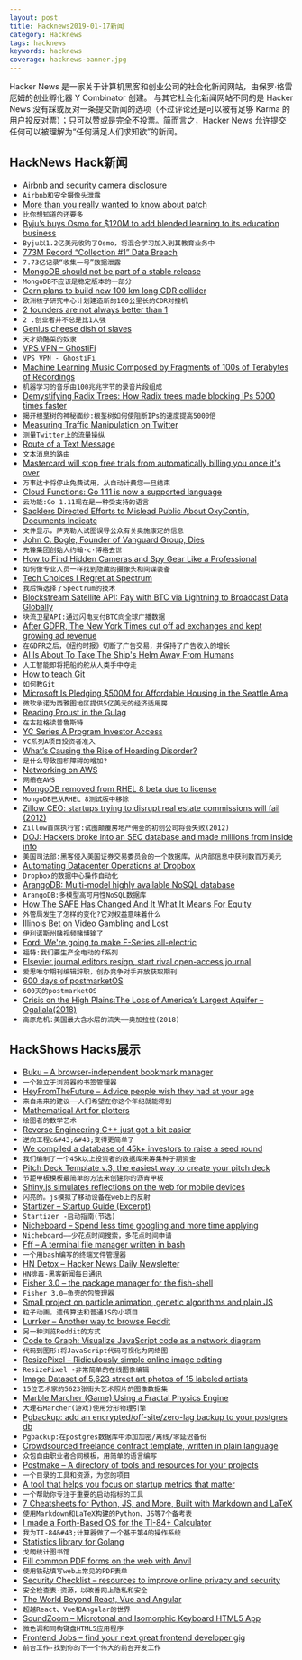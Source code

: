 ```yaml
---
layout: post
title: Hacknews2019-01-17新闻
category: Hacknews
tags: hacknews
keywords: hacknews
coverage: hacknews-banner.jpg
---
```


Hacker News 是一家关于计算机黑客和创业公司的社会化新闻网站，由保罗·格雷厄姆的创业孵化器 Y Combinator 创建。
与其它社会化新闻网站不同的是 Hacker News 没有踩或反对一条提交新闻的选项（不过评论还是可以被有足够 Karma 的用户投反对票）；只可以赞或是完全不投票。简而言之，Hacker News 允许提交任何可以被理解为“任何满足人们求知欲”的新闻。

## HackNews Hack新闻


- [Airbnb and security camera disclosure](http://jeffreybigham.com/blog/2019/who-is-watching-you-in-your-airbnb.html)
- `Airbnb和安全摄像头泄露`
- [More than you really wanted to know about patch](http://lists.landley.net/pipermail/toybox-landley.net/2019-January/010049.html)
- `比你想知道的还要多`
- [ Byju’s buys Osmo for $120M to add blended learning to its education business](https://techcrunch.com/2019/01/16/byjus-buys-osmo-for-120m/)
- `Byju以1.2亿美元收购了Osmo，将混合学习加入到其教育业务中`
- [773M Record “Collection #1” Data Breach](https://www.troyhunt.com/the-773-million-record-collection-1-data-reach/)
- `7.73亿记录“收集一号”数据泄露`
- [MongoDB should not be part of a stable release](https://bugs.debian.org/cgi-bin/bugreport.cgi?bug=916107)
- `MongoDB不应该是稳定版本的一部分`
- [Cern plans to build new 100 km long CDR collider](https://home.cern/news/press-release/accelerators/international-collaboration-publishes-concept-design-post-lhc)
- `欧洲核子研究中心计划建造新的100公里长的CDR对撞机`
- [2 founders are not always better than 1](http://mitsloan.mit.edu/ideas-made-to-matter/2-founders-are-not-always-better-1)
- `2 .创业者并不总是比1人强`
- [Genius cheese dish of slaves](http://www.bbc.com/travel/gallery/20190115-a-melting-pot-made-of-cheese)
- `天才奶酪菜的奴隶`
- [VPS VPN – GhostiFi](https://ghostifi.net)
- `VPS VPN - GhostiFi`
- [Machine Learning Music Composed by Fragments of 100s of Terabytes of Recordings](https://nwn.blogs.com/nwn/2019/01/wdch-dreams-robert-thomas-la-phil.html)
- `机器学习的音乐由100兆兆字节的录音片段组成`
- [Demystifying Radix Trees: How Radix trees made blocking IPs 5000 times faster](https://blog.sqreen.io/demystifying-radix-trees/)
- `揭开根茎树的神秘面纱:根茎树如何使阻断IPs的速度提高5000倍`
- [Measuring Traffic Manipulation on Twitter](https://comprop.oii.ox.ac.uk/research/working-papers/twitter-traffic-manipulation/)
- `测量Twitter上的流量操纵`
- [Route of a Text Message](https://scottbot.net/the-route-of-a-text-message/)
- `文本消息的路由`
- [Mastercard will stop free trials from automatically billing you once it&#39;s over](https://www.theverge.com/2019/1/16/18185468/mastercard-free-trials-stop-automatic-billing-new-policy-rule)
- `万事达卡将停止免费试用，从自动计费您一旦结束`
- [Cloud Functions: Go 1.11 is now a supported language](https://cloud.google.com/blog/products/application-development/cloud-functions-go-1-11-is-now-a-supported-language)
- `云功能:Go 1.11现在是一种受支持的语言`
- [Sacklers Directed Efforts to Mislead Public About OxyContin, Documents Indicate](https://www.nytimes.com/2019/01/15/health/sacklers-purdue-oxycontin-opioids.html)
- `文件显示，萨克勒人试图误导公众有关奥施康定的信息`
- [John C. Bogle, Founder of Vanguard Group, Dies](https://www.wsj.com/articles/john-c-bogle-founder-of-vanguard-group-dies-11547677745)
- `先锋集团创始人约翰·c·博格去世`
- [How to Find Hidden Cameras and Spy Gear Like a Professional](https://www.senteltechsecurity.com/blog/post/how-to-find-hidden-cameras/)
- `如何像专业人员一样找到隐藏的摄像头和间谍装备`
- [Tech Choices I Regret at Spectrum](https://mxstbr.com/thoughts/tech-choice-regrets-at-spectrum/)
- `我后悔选择了Spectrum的技术`
- [Blockstream Satellite API: Pay with BTC via Lightning to Broadcast Data Globally](https://blockstream.com/2019/01/16/satellite_api_beta_live/)
- `块流卫星API:通过闪电支付BTC向全球广播数据`
- [After GDPR, The New York Times cut off ad exchanges and kept growing ad revenue](https://digiday.com/media/new-york-times-gdpr-cut-off-ad-exchanges-europe-ad-revenue/)
- `在GDPR之后，《纽约时报》切断了广告交易，并保持了广告收入的增长`
- [AI Is About To Take The Ship&#39;s Helm Away From Humans](https://www.forbes.com/sites/jeremybogaisky/2019/01/14/ai-is-about-to-take-the-ships-helm-away-from-humans/)
- `人工智能即将把船的舵从人类手中夺走`
- [How to teach Git](https://rachelcarmena.github.io/2018/12/12/how-to-teach-git.html)
- `如何教Git`
- [Microsoft Is Pledging $500M for Affordable Housing in the Seattle Area](https://www.nytimes.com/2019/01/16/technology/microsoft-affordable-housing-seattle.html)
- `微软承诺为西雅图地区提供5亿美元的经济适用房`
- [Reading Proust in the Gulag](https://www.nytimes.com/2019/01/16/books/review/ayten-tartici.html)
- `在古拉格读普鲁斯特`
- [YC Series A Program Investor Access](https://blog.ycombinator.com/yc-series-a-program-investor-access/)
- `YC系列A项目投资者准入`
- [What’s Causing the Rise of Hoarding Disorder?](https://daily.jstor.org/whats-causing-the-rise-of-hoarding-disorder/)
- `是什么导致囤积障碍的增加?`
- [Networking on AWS](https://grahamlyons.com/article/everything-you-need-to-know-about-networking-on-aws)
- `网络在AWS`
- [MongoDB removed from RHEL 8 beta due to license](https://access.redhat.com/documentation/en-us/red_hat_enterprise_linux/8-beta/html/8.0_beta_release_notes/new-features#web_servers_databases_dynamic_languages_2)
- `MongoDB已从RHEL 8测试版中移除`
- [Zillow CEO: startups trying to disrupt real estate commissions will fail (2012)](https://www.geekwire.com/2012/zillow-ceo-spencer-rascoff-startups-disrupt-real-estate-commissions-doomed-fail/)
- `Zillow首席执行官:试图颠覆房地产佣金的初创公司将会失败(2012)`
- [DOJ: Hackers broke into an SEC database and made millions from inside info](https://www.cnbc.com/2019/01/15/international-stock-trading-scheme-hacked-into-sec-database-justice-dept-says.html)
- `美国司法部:黑客侵入美国证券交易委员会的一个数据库，从内部信息中获利数百万美元`
- [Automating Datacenter Operations at Dropbox](https://blogs.dropbox.com/tech/2019/01/automating-datacenter-operations-at-dropbox/)
- `Dropbox的数据中心操作自动化`
- [ArangoDB: Multi-model highly available NoSQL database](https://www.arangodb.com/)
- `ArangoDB:多模型高可用性NoSQL数据库`
- [How The SAFE Has Changed And It What It Means For Equity](https://www.forbes.com/sites/forbesnycouncil/2019/01/16/how-the-safe-has-changed-and-it-what-it-means-for-your-companys-equity/)
- `外管局发生了怎样的变化?它对权益意味着什么`
- [Illinois Bet on Video Gambling and Lost](https://features.propublica.org/the-bad-bet/how-illinois-bet-on-video-gambling-and-lost/)
- `伊利诺斯州赌视频赌博输了`
- [Ford: We&#39;re going to make F-Series all-electric](https://www.freep.com/story/money/cars/2019/01/16/ford-f-150-electric-pickup-truck/2595515002/)
- `福特:我们要生产全电动的f系列`
- [Elsevier journal editors resign, start rival open-access journal](https://www.insidehighered.com/news/2019/01/14/elsevier-journal-editors-resign-start-rival-open-access-journal)
- `爱思唯尔期刊编辑辞职，创办竞争对手开放获取期刊`
- [600 days of postmarketOS](https://postmarketos.org/blog/2019/01/16/600-days-of-postmarketOS/)
- `600天的postmarketOS`
- [Crisis on the High Plains:The Loss of America’s Largest Aquifer – Ogallala(2018)](http://duwaterlawreview.com/crisis-on-the-high-plains-the-loss-of-americas-largest-aquifer-the-ogallala/)
- `高原危机:美国最大含水层的流失——奥加拉拉(2018)`


## HackShows Hacks展示

- [ Buku – A browser-independent bookmark manager](https://github.com/jarun/Buku)
- `一个独立于浏览器的书签管理器`
- [ HeyFromTheFuture – Advice people wish they had at your age](https://heyfromthefuture.com/age/)
- `来自未来的建议——人们希望在你这个年纪就能得到`
- [ Mathematical Art for plotters](https://codepen.io/msurguy/full/BvOpgZ)
- `绘图者的数学艺术`
- [ Reverse Engineering C&#43;&#43; just got a bit easier](https://github.com/0xgalz/Virtuailor)
- `逆向工程c&#43;&#43;变得更简单了`
- [ We compiled a database of 45k&#43; investors to raise a seed round](https://news.ycombinator.com/item?id=18911625)
- `我们编制了一个45k以上投资者的数据库来筹集种子期资金`
- [ Pitch Deck Template v.3, the easiest way to create your pitch deck](https://basetemplates.com/pitch-deck-template)
- `节距甲板模板最简单的方法来创建你的沥青甲板`
- [ Shiny.js simulates reflections on the web for mobile devices](https://github.com/rikschennink/shiny)
- `闪亮的。js模拟了移动设备在web上的反射`
- [ Startizer – Startup Guide (Excerpt)](https://startizer.com/#)
- `Startizer -启动指南(节选)`
- [ Nicheboard – Spend less time googling and more time applying](https://nicheboard.co)
- `Nicheboard——少花点时间搜索，多花点时间申请`
- [ Fff – A terminal file manager written in bash](https://github.com/dylanaraps/fff/#)
- `一个用bash编写的终端文件管理器`
- [ HN Detox – Hacker News Daily Newsletter](http://hndetox.com/v2)
- `HN排毒-黑客新闻每日通讯`
- [ Fisher 3.0 – the package manager for the fish-shell](https://github.com/jorgebucaran/fisher/releases/tag/3.0.0)
- `Fisher 3.0—鱼壳的包管理器`
- [ Small project on particle animation, genetic algorithms and plain JS](https://github.com/dg92/ant_sugar)
- `粒子动画，遗传算法和普通JS的小项目`
- [ Lurrker – Another way to browse Reddit](https://lurrker.com)
- `另一种浏览Reddit的方式`
- [ Code to Graph: Visualize JavaScript code as a network diagram](https://crubier.github.io/code-to-graph/)
- `代码到图形:将JavaScript代码可视化为网络图`
- [ ResizePixel – Ridiculously simple online image editing](https://www.resizepixel.com)
- `ResizePixel -非常简单的在线图像编辑`
- [ Image Dataset of 5,623 street art photos of 15 labeled artists](https://www.floydhub.com/rememberlenny/datasets/street-art-photos-with-15-artists-sap15a)
- `15位艺术家的5623张街头艺术照片的图像数据集`
- [ Marble Marcher (Game) Using a Fractal Physics Engine](https://github.com/HackerPoet/MarbleMarcher)
- `大理石Marcher(游戏)使用分形物理引擎`
- [ Pgbackup: add an encrypted/off-site/zero-lag backup to your postgres db](https://pgbackup.com/?2019)
- `Pgbackup:在postgres数据库中添加加密/离线/零延迟备份`
- [ Crowdsourced freelance contract template, written in plain language](https://plainfreelancecontract.com/)
- `众包自由职业者合同模板，用简单的语言编写`
- [ Postmake – A directory of tools and resources for your projects](https://postmake.io)
- `一个目录的工具和资源，为您的项目`
- [ A tool that helps you focus on startup metrics that matter](https://unubo.com/views)
- `一个帮助你专注于重要的启动指标的工具`
- [ 7 Cheatsheets for Python, JS, and More, Built with Markdown and LaTeX](https://github.com/kickstartcoding/cheatsheets)
- `使用Markdown和LaTeX构建的Python、JS等7个备考表`
- [ I made a Forth-Based OS for the TI-84&#43; Calculator](https://news.ycombinator.com/item?id=18910694)
- `我为TI-84&#43;计算器做了一个基于第4的操作系统`
- [ Statistics library for Golang](https://github.com/montanaflynn/stats)
- `戈朗统计图书馆`
- [ Fill common PDF forms on the web with Anvil](https://www.useanvil.com/free-forms/)
- `使用铁砧填写web上常见的PDF表单`
- [ Security Checklist – resources to improve online privacy and security](https://securitycheckli.st/)
- `安全检查表-资源，以改善网上隐私和安全`
- [ The World Beyond React, Vue and Angular](https://areknawo.com/the-world-beyond-react-vue-angular)
- `超越React、Vue和Angular的世界`
- [ SoundZoom – Microtonal and Isomorphic Keyboard HTML5 App](http://www.dodeka.info/microtonal-isomorphic-keyboard-app/)
- `微色调和同构键盘HTML5应用程序`
- [ Frontend Jobs – find your next great frontend developer gig](https://frontendjobs.tech/?)
- `前台工作-找到你的下一个伟大的前台开发工作`


